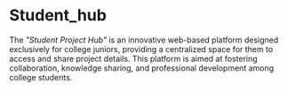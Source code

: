 # Student_hub
The _"Student Project Hub"_ is an innovative web-based platform designed exclusively for college juniors, providing a centralized space for them to access and share project details. This platform is aimed at fostering collaboration, knowledge sharing, and professional development among college students.
